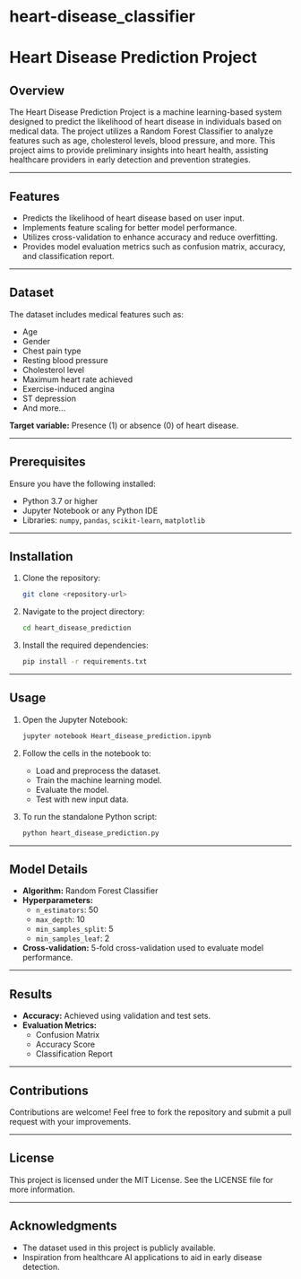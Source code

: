 # heart-disease_classifier

# Heart Disease Prediction Project

## Overview
The Heart Disease Prediction Project is a machine learning-based system designed to predict the likelihood of heart disease in individuals based on medical data. The project utilizes a Random Forest Classifier to analyze features such as age, cholesterol levels, blood pressure, and more. This project aims to provide preliminary insights into heart health, assisting healthcare providers in early detection and prevention strategies.

---

## Features
- Predicts the likelihood of heart disease based on user input.
- Implements feature scaling for better model performance.
- Utilizes cross-validation to enhance accuracy and reduce overfitting.
- Provides model evaluation metrics such as confusion matrix, accuracy, and classification report.

---

## Dataset
The dataset includes medical features such as:
- Age
- Gender
- Chest pain type
- Resting blood pressure
- Cholesterol level
- Maximum heart rate achieved
- Exercise-induced angina
- ST depression
- And more...

**Target variable:** Presence (1) or absence (0) of heart disease.

---

## Prerequisites
Ensure you have the following installed:
- Python 3.7 or higher
- Jupyter Notebook or any Python IDE
- Libraries: `numpy`, `pandas`, `scikit-learn`, `matplotlib`

---

## Installation
1. Clone the repository:
   ```bash
   git clone <repository-url>
   ```
2. Navigate to the project directory:
   ```bash
   cd heart_disease_prediction
   ```
3. Install the required dependencies:
   ```bash
   pip install -r requirements.txt
   ```

---

## Usage
1. Open the Jupyter Notebook:
   ```bash
   jupyter notebook Heart_disease_prediction.ipynb
   ```
2. Follow the cells in the notebook to:
   - Load and preprocess the dataset.
   - Train the machine learning model.
   - Evaluate the model.
   - Test with new input data.

3. To run the standalone Python script:
   ```bash
   python heart_disease_prediction.py
   ```

---

## Model Details
- **Algorithm:** Random Forest Classifier
- **Hyperparameters:**
  - `n_estimators`: 50
  - `max_depth`: 10
  - `min_samples_split`: 5
  - `min_samples_leaf`: 2
- **Cross-validation:** 5-fold cross-validation used to evaluate model performance.

---

## Results
- **Accuracy:** Achieved using validation and test sets.
- **Evaluation Metrics:**
  - Confusion Matrix
  - Accuracy Score
  - Classification Report

---

## Contributions
Contributions are welcome! Feel free to fork the repository and submit a pull request with your improvements.

---

## License
This project is licensed under the MIT License. See the LICENSE file for more information.

---

## Acknowledgments
- The dataset used in this project is publicly available.
- Inspiration from healthcare AI applications to aid in early disease detection.

